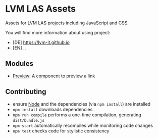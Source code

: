 # LVM LAS Assets

Assets for LVM LAS projects including JavaScript and CSS.

You will find more information about using project:
* [DE] https://lvm-it.github.io
* [EN] ..
## Modules

* [Preview](https://github.com/LVM-IT/roca-las-assets/tree/master/components/preview): A component to preview a link

## Contributing

* ensure [Node](http://nodejs.org) and the dependencies (via `npm install`) are installed
* `npm install` downloads dependencies
* `npm run compile` performs a one-time compilation, generating `dist/bundle.js`
* `npm start` automatically recompiles while monitoring code changes
* `npm test` checks code for stylistic consistency
